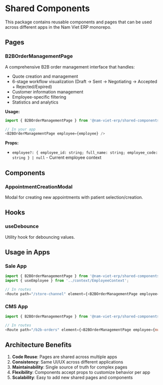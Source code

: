 # Shared Components

This package contains reusable components and pages that can be used across different apps in the Nam Viet ERP monorepo.

## Pages

### B2BOrderManagementPage
A comprehensive B2B order management interface that handles:
- Quote creation and management
- 6-stage workflow visualization (Draft → Sent → Negotiating → Accepted + Rejected/Expired)
- Customer information management
- Employee-specific filtering
- Statistics and analytics

**Usage:**
```typescript
import { B2BOrderManagementPage } from '@nam-viet-erp/shared-components';

// In your app
<B2BOrderManagementPage employee={employee} />
```

**Props:**
- `employee?: { employee_id: string; full_name: string; employee_code: string } | null` - Current employee context

## Components

### AppointmentCreationModal
Modal for creating new appointments with patient selection/creation.

## Hooks

### useDebounce
Utility hook for debouncing values.

## Usage in Apps

### Sale App
```typescript
import { B2BOrderManagementPage } from '@nam-viet-erp/shared-components';
import { useEmployee } from '../context/EmployeeContext';

// In routes
<Route path="/store-channel" element={<B2BOrderManagementPage employee={employee} />} />
```

### CMS App
```typescript
import { B2BOrderManagementPage } from '@nam-viet-erp/shared-components';

// In routes
<Route path="/b2b-orders" element={<B2BOrderManagementPage employee={null} />} />
```

## Architecture Benefits

1. **Code Reuse**: Pages are shared across multiple apps
2. **Consistency**: Same UI/UX across different applications
3. **Maintainability**: Single source of truth for complex pages
4. **Flexibility**: Components accept props to customize behavior per app
5. **Scalability**: Easy to add new shared pages and components